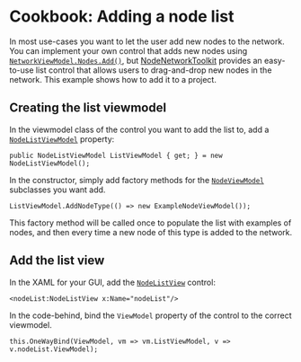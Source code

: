 # Cookbook: Adding a node list

In most use-cases you want to let the user add new nodes to the network.
You can implement your own control that adds new nodes using [`NetworkViewModel.Nodes.Add()`](https://wouterdek.github.io/NodeNetwork/api/api/NodeNetwork.ViewModels.NetworkViewModel.html#NodeNetwork_ViewModels_NetworkViewModel_Nodes), 
but [NodeNetworkToolkit](https://www.nuget.org/packages/NodeNetworkToolkit/) provides an easy-to-use list control that allows users to drag-and-drop new nodes in the network.
This example shows how to add it to a project.

## Creating the list viewmodel

In the viewmodel class of the control you want to add the list to, add a [`NodeListViewModel`](https://wouterdek.github.io/NodeNetwork/api/api/NodeNetwork.Toolkit.NodeList.NodeListViewModel.html) property:

```Csharp
public NodeListViewModel ListViewModel { get; } = new NodeListViewModel();
```

In the constructor, simply add factory methods for the [`NodeViewModel`](https://wouterdek.github.io/NodeNetwork/api/api/NodeNetwork.ViewModels.NodeViewModel.html) subclasses you want add.

```Csharp
ListViewModel.AddNodeType(() => new ExampleNodeViewModel());
```

This factory method will be called once to populate the list with examples of nodes, and then every time a new node of this type is added to the network.

## Add the list view

In the XAML for your GUI, add the [`NodeListView`](https://wouterdek.github.io/NodeNetwork/api/api/NodeNetwork.Toolkit.NodeList.NodeListView.html) control:

```XAML
<nodeList:NodeListView x:Name="nodeList"/>
```

In the code-behind, bind the `ViewModel` property of the control to the correct viewmodel.

```
this.OneWayBind(ViewModel, vm => vm.ListViewModel, v => v.nodeList.ViewModel);
```
